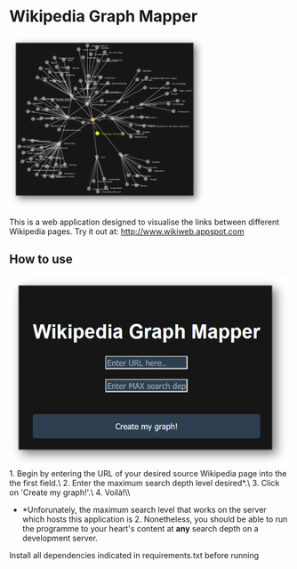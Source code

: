 # Wikipedia Graph Mapper

<img src="https://raw.githubusercontent.com/DeadlyCoconuts/wikiweb2/master/preview.png" height="70%" width=70%>

This is a web application designed to visualise the links between different Wikipedia pages. Try it out at: http://www.wikiweb.appspot.com

## How to use
<img src="https://raw.githubusercontent.com/DeadlyCoconuts/wikiweb2/d8a9d46695e0898d946486ee12eaea6042242999/preview2.png">
1. Begin by entering the URL of your desired source Wikipedia page into the the first field.\
2. Enter the maximum search depth level desired*.\
3. Click on 'Create my graph!'.\
4. Voilà!\\

* *Unforunately, the maximum search level that works on the server which hosts this application is 2. Nonetheless, you should be able to run the programme to your heart's content at **any** search depth on a development server.

Install all dependencies indicated in requirements.txt before running
